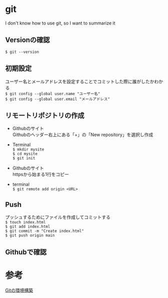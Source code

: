 # git
I don't know how to use git, so I want to summarize it

## Versionの確認  
`$ git --version`  

##  初期設定
ユーザー名とメールアドレスを設定することでコミットした際に誰がしたかわかる    
`$ git config --global user.name "ユーザー名"`  
`$ git config --global user.email "メールアドレス"`  

## リモートリポジトリの作成
- Githubのサイト  
Githubのヘッダー右上にある「+」の「New repository」を選択し作成  

- Terminal  
`$ mkdir mysite`  
`$ cd mysite`  
`$ git init`  

- Githubのサイト  
httpsから始まる1行をコピー  

- terminal  
`$ git remote add origin <URL>`  

## Push  
プッシュするためにファイルを作成してコミットする  
`$ touch index.html`  
`$ git add index.html`  
`$ git commit -m "Create index.html"`  
`$ git push origin main`  

## Githubで確認

# 参考  
[Gitの環境構築](https://prog-8.com/docs/git-env)  
